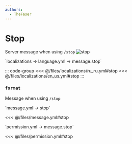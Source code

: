 ```yaml
---
authors:
  - TheFaser
---
```


# Stop

<!--@include: @/parts/vanillaWarn.md#command-->

Server message when using `/stop`
![stop](/stop.png)

[//]: # (localization)
<!--@include: @/parts/words.md#localization-->
<!--@include: @/parts/words.md#path--> `localizations → language.yml → message.stop`

<!--@include: @/parts/words.md#default-->

::: code-group
<<< @/files/localizations/ru_ru.yml#stop
<<< @/files/localizations/en_us.yml#stop
:::

### `format`

Message when using `/stop`

[//]: # (message.yml)
<!--@include: @/parts/words.md#setting-->
<!--@include: @/parts/words.md#path--> `message.yml → stop`

<!--@include: @/parts/words.md#default-->
<<< @/files/message.yml#stop

<!--@include: @/parts/enable.md-->

<!--@include: @/parts/range.md-->
<!--@include: @/parts/destination.md-->
<!--@include: @/parts/stop.md-->

[//]: # (permission.yml)
<!--@include: @/parts/words.md#permission-->
<!--@include: @/parts/words.md#path--> `permission.yml → message.stop`

<!--@include: @/parts/words.md#default-->
<<< @/files/permission.yml#stop

<!--@include: @/parts/permission/permissionTier3.md-->
<!--@include: @/parts/permission/stop.md-->